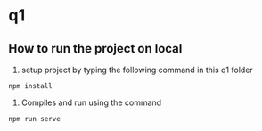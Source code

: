 # q1

## How to run the project on local
1. setup project by typing the following command in this q1 folder
```
npm install
```

1. Compiles and run using the command
```
npm run serve
```